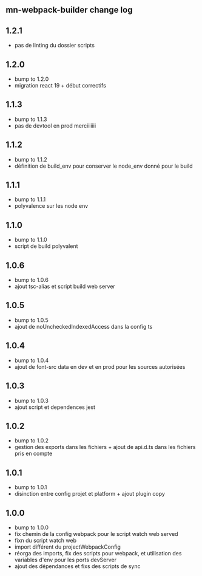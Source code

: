 ## mn-webpack-builder change log

## 1.2.1

- pas de linting du dossier scripts

## 1.2.0

- bump to 1.2.0
- migration react 19 + début correctifs

## 1.1.3

- bump to 1.1.3
- pas de devtool en prod merciiiiiii

## 1.1.2

- bump to 1.1.2
- définition de build_env pour conserver le node_env donné pour le build

## 1.1.1

- bump to 1.1.1
- polyvalence sur les node env

## 1.1.0

- bump to 1.1.0
- script de build polyvalent

## 1.0.6

- bump to 1.0.6
- ajout tsc-alias et script build web server

## 1.0.5

- bump to 1.0.5
- ajout de noUncheckedIndexedAccess dans la config ts

## 1.0.4

- bump to 1.0.4
- ajout de font-src data en dev et en prod pour les sources autorisées

## 1.0.3

- bump to 1.0.3
- ajout script et dependences jest

## 1.0.2

- bump to 1.0.2
- gestion des exports dans les fichiers + ajout de api.d.ts dans les fichiers pris en compte

## 1.0.1

- bump to 1.0.1
- disinction entre config projet et platform + ajout plugin copy

## 1.0.0

- bump to 1.0.0
- fix chemin de la config webpack pour le script watch web served
- fixn du script watch web
- import différent du projectWebpackConfig
- réorga des imports, fix des scripts pour webpack, et utilisation des variables d'env pour les ports devServer
- ajout des dépendances et fixs des scripts de sync

